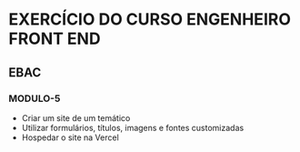 # EXERCÍCIO DO CURSO ENGENHEIRO FRONT END

## EBAC

### MODULO-5

- Criar um site de um temático
- Utilizar formulários, títulos, imagens e fontes customizadas
- Hospedar o site na Vercel
